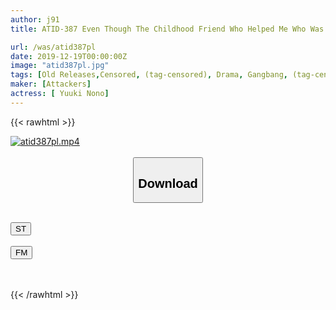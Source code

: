 ```yaml
---
author: j91
title: ATID-387 Even Though The Childhood Friend Who Helped Me Who Was Being Bullied Is Gangbanged In Front Of Me ...

url: /was/atid387pl
date: 2019-12-19T00:00:00Z
image: "atid387pl.jpg"
tags: [Old Releases,Censored, (tag-censored), Drama, Gangbang, (tag-censored)]
maker: [Attackers]
actress: [ Yuuki Nono]
---
```



{{< rawhtml >}}

<div class="video" data-videoid="mvKVW6XZoDTbaoP">
    <a href="javascript:;">
        <img src="/was/atid387pl/atid387pl.jpg" width="WIDTH" height="HEIGHT" alt="atid387pl.mp4" loading="lazy">
    </a>
</div>

<script type="text/javascript" src="https://j91.asia/asset/on-demand-st.js"></script>

<br>
  <link rel="stylesheet" href="https://j91.asia/asset/bs5.css">
  
  <center>
  <button class="btn btn-primary" type="button" data-bs-toggle="collapse" data-bs-target=".multi-collapse" aria-expanded="false" aria-controls="multiCollapseExample1 multiCollapseExample2"><h2>Download</h2></button></center>
</p>
<div class="row">
  <div class="col">
    <div class="collapse multi-collapse" id="multiCollapseExample1">
      <div class="card card-body">
	      	      <br>
<div class="buttons">  
<a href="https://streamtape.to/v/mvKVW6XZoDTbaoP" target="_blank"><button class="btn-hover color-3"><i class="fa fa-download"></i> ST</button></a></div>
    </div>
  </div>
</div>
  <div class="col">
    <div class="collapse multi-collapse" id="multiCollapseExample2">
      <div class="card card-body">
	      <br>
<div class="buttons">
    <a href="https://filemoon.sx/d/wzqpqqyfdyw5" target="_blank"><button class="btn-hover color-8"><i class="fa fa-download"></i> FM</button></a></div>
<br><br>
      </div>
    </div>
  </div>
</div>

{{< /rawhtml >}}